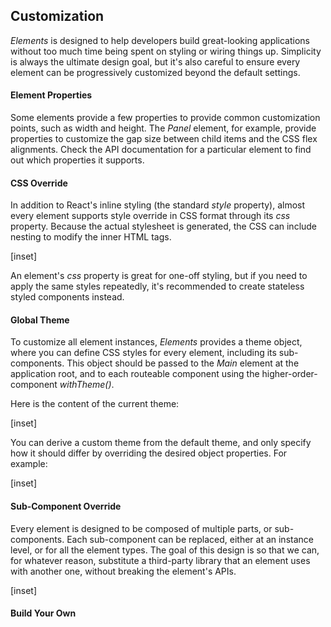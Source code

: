 ﻿## Customization

_Elements_ is designed to help developers build great-looking applications without too much time being spent on styling or wiring things up.  Simplicity is always the ultimate design goal, but it's also careful to ensure every element can be progressively customized beyond the default settings.  

#### Element Properties

Some elements provide a few properties to provide common customization points, such as width and height.  The _Panel_ element, for example, provide properties to customize the gap size between child items and the CSS flex alignments.  Check the API documentation for a particular element to find out which properties it supports.

#### CSS Override

In addition to React's inline styling (the standard _style_ property), almost every element supports style override in CSS format through its _css_ property.  Because the actual stylesheet is generated, the CSS can include nesting to modify the inner HTML tags.

[inset]

An element's _css_ property is great for one-off styling, but if you need to apply the same styles repeatedly, it's recommended to create stateless styled components instead.

#### Global Theme

To customize all element instances, _Elements_ provides a theme object, where you can define CSS styles for every element, including its sub-components.  This object should be passed to the _Main_ element at the application root, and to each routeable component using the higher-order-component _withTheme()_.

Here is the content of the current theme:

[inset]

You can derive a custom theme from the default theme, and only specify how it should differ by overriding the desired object properties.  For example:

[inset]

#### Sub-Component Override

Every element is designed to be composed of multiple parts, or sub-components.  Each sub-component can be replaced, either at an instance level, or for all the element types.  The goal of this design is so that we can, for whatever reason, substitute a third-party library that an element uses with another one, without breaking the element's APIs.

[inset]

#### Build Your Own



